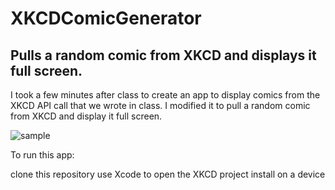 # XKCDComicGenerator
## Pulls a random comic from XKCD and displays it full screen.

I took a few minutes after class to create an app to display comics from the XKCD API call that we wrote in class. I modified it to pull a random comic from XKCD and display it full screen.

![sample](https://media.giphy.com/media/TgsKHNQZ7IIASCJYyW/giphy.gif)

To run this app:

clone this repository 
use Xcode to open the XKCD project 
install on a device 
